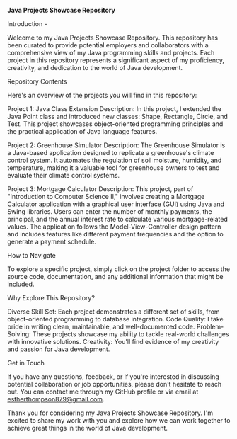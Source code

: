 
**Java Projects Showcase Repository**

Introduction - 

Welcome to my Java Projects Showcase Repository. This repository has been curated to provide potential employers and collaborators with a comprehensive view of my Java programming skills and projects. Each project in this repository represents a significant aspect of my proficiency, creativity, and dedication to the world of Java development.

Repository Contents

Here's an overview of the projects you will find in this repository:

Project 1: Java Class Extension
Description: In this project, I extended the Java Point class and introduced new classes: Shape, Rectangle, Circle, and Test. This project showcases object-oriented programming principles and the practical application of Java language features.

Project 2: Greenhouse Simulator
Description: The Greenhouse Simulator is a Java-based application designed to replicate a greenhouse's climate control system. It automates the regulation of soil moisture, humidity, and temperature, making it a valuable tool for greenhouse owners to test and evaluate their climate control systems.

Project 3: Mortgage Calculator
Description: This project, part of "Introduction to Computer Science II," involves creating a Mortgage Calculator application with a graphical user interface (GUI) using Java and Swing libraries. Users can enter the number of monthly payments, the principal, and the annual interest rate to calculate various mortgage-related values. The application follows the Model-View-Controller design pattern and includes features like different payment frequencies and the option to generate a payment schedule.

How to Navigate

To explore a specific project, simply click on the project folder to access the source code, documentation, and any additional information that might be included.

Why Explore This Repository?

Diverse Skill Set: Each project demonstrates a different set of skills, from object-oriented programming to database integration.
Code Quality: I take pride in writing clean, maintainable, and well-documented code.
Problem-Solving: These projects showcase my ability to tackle real-world challenges with innovative solutions.
Creativity: You'll find evidence of my creativity and passion for Java development.

Get in Touch

If you have any questions, feedback, or if you're interested in discussing potential collaboration or job opportunities, please don't hesitate to reach out. You can contact me through my GitHub profile or via email at estherthompson879@gmail.com.

Thank you for considering my Java Projects Showcase Repository. I'm excited to share my work with you and explore how we can work together to achieve great things in the world of Java development.
